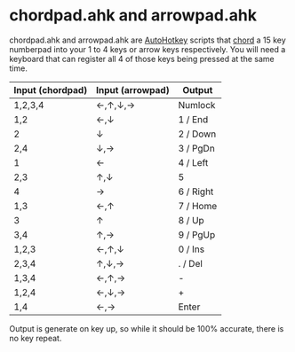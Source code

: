 # chordpad.ahk and arrowpad.ahk

chordpad.ahk and arrowpad.ahk are [AutoHotkey](autohotkey.com) scripts that [chord](https://en.wikipedia.org/wiki/Chorded_keyboard) a 15 key numberpad into your 1 to 4 keys or arrow keys respectively. You will need a keyboard that can register all 4 of those keys being pressed at the same time.

| Input (chordpad) | Input (arrowpad) | Output    |
| ---------------- | ---------------- | --------- |
| 1,2,3,4          | ←,↑,↓,→          | Numlock   |
| 1,2              | ←,↓              | 1 / End   |
| 2                | ↓                | 2 / Down  |
| 2,4              | ↓,→              | 3 / PgDn  |
| 1                | ←                | 4 / Left  |
| 2,3              | ↑,↓              | 5         |
| 4                | →                | 6 / Right |
| 1,3              | ←,↑              | 7 / Home  |
| 3                | ↑                | 8 / Up    |
| 3,4              | ↑,→              | 9 / PgUp  |
| 1,2,3            | ←,↑,↓            | 0 / Ins   |
| 2,3,4            | ↑,↓,→            | . / Del   |
| 1,3,4            | ←,↑,→            | -         |
| 1,2,4            | ←,↓,→            | +         |
| 1,4              | ←,→              | Enter     |

Output is generate on key up, so while it should be 100% accurate, there is no key repeat.
